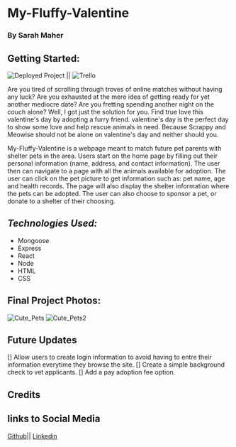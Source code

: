 # My-Fluffy-Valentine

### By Sarah Maher

## Getting Started:

![Deployed Project](https://github.com/mahers12/My-Fluffy-Valentine) || ![Trello](https://trello.com/b/aBXh0y6X/my-fluffy-valentine)

Are you tired of scrolling through troves of online matches without having any luck? Are you exhausted at the mere idea of getting ready for yet another mediocre date? Are you fretting spending another night on the couch alone? Well, I got just the solution for you. Find true love this valentine's day by adopting a furry friend. valentine's day is the perfect day to show some love and help rescue animals in need. Because Scrappy and Meowise should not be alone on valentine's day and neither should you.

My-Fluffy-Valentine is a webpage meant to match future pet parents with shelter pets in the area. Users start on the home page by filling out their personal information (name, address, and contact information). The user then can navigate to a page with all the animals available for adoption. The user can click on the pet picture to get information such as: pet name, age and health records. The page will also display the shelter information where the pets can be adopted. The user can also choose to sponsor a pet, or donate to a shelter of their choosing.

## **_Technologies Used:_**

- Mongoose
- Express
- React
- Node
- HTML
- CSS

## Final Project Photos:

![Cute_Pets](https://www.readersdigest.com.au/wp-content/uploads/2021/02/05-puppy-and-kitten-GettyImages-71919537.jpg)
![Cute_Pets2](https://www.hillspet.com/content/dam/cp-sites/hills/hills-pet/en_us/exported/pet-care/Skyword/images/basset-hound-sleeps-on-sleeping-tabby-cat_308513_ref.png)

## Future Updates

[] Allow users to create login information to avoid having to entre their information everytime they browse the site.
[] Create a simple background check to vet applicants.
[] Add a pay adoption fee option.

## Credits

## links to Social Media

[Github](https://github.com/mahers12)|| [Linkedin](https://www.linkedin.com/in/sarah-maher-8a6865255/)
